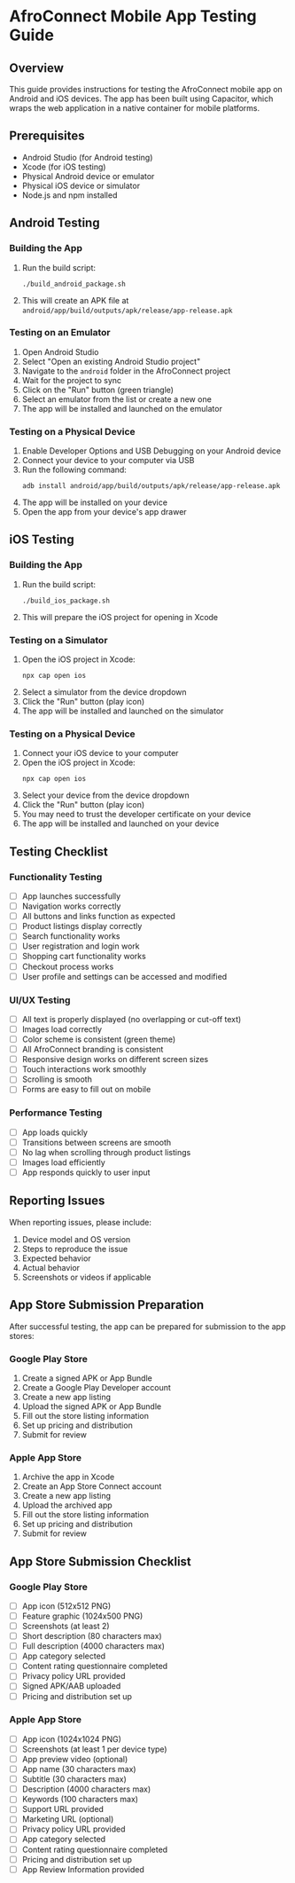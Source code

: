 # AfroConnect Mobile App Testing Guide

## Overview
This guide provides instructions for testing the AfroConnect mobile app on Android and iOS devices. The app has been built using Capacitor, which wraps the web application in a native container for mobile platforms.

## Prerequisites
- Android Studio (for Android testing)
- Xcode (for iOS testing)
- Physical Android device or emulator
- Physical iOS device or simulator
- Node.js and npm installed

## Android Testing

### Building the App
1. Run the build script:
   ```
   ./build_android_package.sh
   ```
2. This will create an APK file at `android/app/build/outputs/apk/release/app-release.apk`

### Testing on an Emulator
1. Open Android Studio
2. Select "Open an existing Android Studio project"
3. Navigate to the `android` folder in the AfroConnect project
4. Wait for the project to sync
5. Click on the "Run" button (green triangle)
6. Select an emulator from the list or create a new one
7. The app will be installed and launched on the emulator

### Testing on a Physical Device
1. Enable Developer Options and USB Debugging on your Android device
2. Connect your device to your computer via USB
3. Run the following command:
   ```
   adb install android/app/build/outputs/apk/release/app-release.apk
   ```
4. The app will be installed on your device
5. Open the app from your device's app drawer

## iOS Testing

### Building the App
1. Run the build script:
   ```
   ./build_ios_package.sh
   ```
2. This will prepare the iOS project for opening in Xcode

### Testing on a Simulator
1. Open the iOS project in Xcode:
   ```
   npx cap open ios
   ```
2. Select a simulator from the device dropdown
3. Click the "Run" button (play icon)
4. The app will be installed and launched on the simulator

### Testing on a Physical Device
1. Connect your iOS device to your computer
2. Open the iOS project in Xcode:
   ```
   npx cap open ios
   ```
3. Select your device from the device dropdown
4. Click the "Run" button (play icon)
5. You may need to trust the developer certificate on your device
6. The app will be installed and launched on your device

## Testing Checklist

### Functionality Testing
- [ ] App launches successfully
- [ ] Navigation works correctly
- [ ] All buttons and links function as expected
- [ ] Product listings display correctly
- [ ] Search functionality works
- [ ] User registration and login work
- [ ] Shopping cart functionality works
- [ ] Checkout process works
- [ ] User profile and settings can be accessed and modified

### UI/UX Testing
- [ ] All text is properly displayed (no overlapping or cut-off text)
- [ ] Images load correctly
- [ ] Color scheme is consistent (green theme)
- [ ] All AfroConnect branding is consistent
- [ ] Responsive design works on different screen sizes
- [ ] Touch interactions work smoothly
- [ ] Scrolling is smooth
- [ ] Forms are easy to fill out on mobile

### Performance Testing
- [ ] App loads quickly
- [ ] Transitions between screens are smooth
- [ ] No lag when scrolling through product listings
- [ ] Images load efficiently
- [ ] App responds quickly to user input

## Reporting Issues
When reporting issues, please include:
1. Device model and OS version
2. Steps to reproduce the issue
3. Expected behavior
4. Actual behavior
5. Screenshots or videos if applicable

## App Store Submission Preparation
After successful testing, the app can be prepared for submission to the app stores:

### Google Play Store
1. Create a signed APK or App Bundle
2. Create a Google Play Developer account
3. Create a new app listing
4. Upload the signed APK or App Bundle
5. Fill out the store listing information
6. Set up pricing and distribution
7. Submit for review

### Apple App Store
1. Archive the app in Xcode
2. Create an App Store Connect account
3. Create a new app listing
4. Upload the archived app
5. Fill out the store listing information
6. Set up pricing and distribution
7. Submit for review

## App Store Submission Checklist

### Google Play Store
- [ ] App icon (512x512 PNG)
- [ ] Feature graphic (1024x500 PNG)
- [ ] Screenshots (at least 2)
- [ ] Short description (80 characters max)
- [ ] Full description (4000 characters max)
- [ ] App category selected
- [ ] Content rating questionnaire completed
- [ ] Privacy policy URL provided
- [ ] Signed APK/AAB uploaded
- [ ] Pricing and distribution set up

### Apple App Store
- [ ] App icon (1024x1024 PNG)
- [ ] Screenshots (at least 1 per device type)
- [ ] App preview video (optional)
- [ ] App name (30 characters max)
- [ ] Subtitle (30 characters max)
- [ ] Description (4000 characters max)
- [ ] Keywords (100 characters max)
- [ ] Support URL provided
- [ ] Marketing URL (optional)
- [ ] Privacy policy URL provided
- [ ] App category selected
- [ ] Content rating questionnaire completed
- [ ] Pricing and distribution set up
- [ ] App Review Information provided
